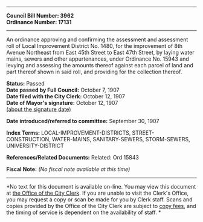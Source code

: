 * * * * *  
  
**Council Bill Number: [](#h0)[](#h2)3962**   
**Ordinance Number: 17131**  
  
* * * * *  
  
An ordinance approving and confirming the assessment and assessment roll of Local Improvement District No. 1480, for the improvement of 8th Avenue Northeast from East 45th Street to East 47th Street, by laying water mains, sewers and other appurtenances, under Ordinance No. 15943 and levying and assessing the amounts thereof against each parcel of land and part thereof shown in said roll, and providing for the collection thereof.  
  
**Status:** Passed   
**Date passed by Full Council:** October 7, 1907   
**Date filed with the City Clerk:** October 12, 1907   
**Date of Mayor's signature:** October 12, 1907   
[(about the signature date)](/~public/approvaldate.htm)   
  
  
**Date introduced/referred to committee:** September 30, 1907   
  
**Index Terms:** LOCAL-IMPROVEMENT-DISTRICTS, STREET-CONSTRUCTION, WATER-MAINS, SANITARY-SEWERS, STORM-SEWERS, UNIVERSITY-DISTRICT  
  
**References/Related Documents:** Related: Ord 15843  
  
**Fiscal Note:** *(No fiscal note available at this time)*  
  
* * * * *  
  
*No text for this document is available on-line. You may view this document at [the Office of the City Clerk](http://www.seattle.gov/leg/clerk/contactUs.htm). If you are unable to visit the Clerk's Office, you may request a copy or scan be made for you by Clerk staff. Scans and copies provided by the Office of the City Clerk are subject to [copy fees](http://clerk.seattle.gov/~public/clerkfees.htm), and the timing of service is dependent on the availability of staff. *  
  
  
